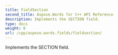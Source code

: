 ```yaml
---
title: FieldSection
second_title: Aspose.Words for C++ API Reference
description: Implements the SECTION field. 
type: docs
weight: 0
url: /cpp/aspose.words.fields/fieldsection/
---
```


Implements the SECTION field. 

